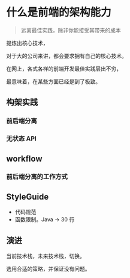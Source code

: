 # 什么是前端的架构能力

> 远离最佳实践，除非你能接受其带来的成本

提炼出核心技术，

对于大的公司来讲，都会要求拥有自己的核心技术。

在网上，各式各样的前端开发最佳实践层出不穷，

最意味着，在某些方面已经是到了极致。

## 构架实践

### 前后端分离



### 无状态 API

## workflow

### 前后端分离的工作方式

## StyleGuide

 - 代码规范
 - 函数限制。Java -> 30 行

## 演进

当前技术栈，未来技术栈，切换。

选用合适的策略，并保证没有问题。
